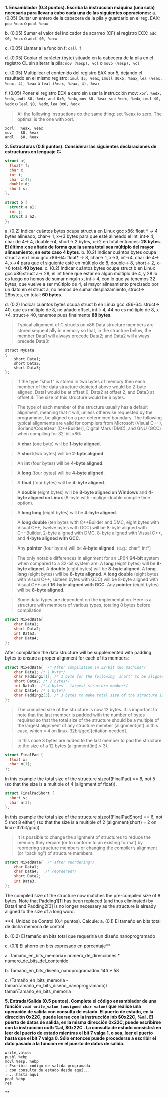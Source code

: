 **1. Ensamblador (0.3 puntos). Escriba la instrucción máquina (una sola)
necesaria para llevar a cabo cada una de las siguientes operaciones:**
a. (0.05) Quitar un entero de la cabecera de la pila y guardarlo en el reg. EAX:
`pop %eax` o `popl %eax`

b. (0.05) Sumar el valor del indicador de acarreo (CF) al registro ECX: `adc $0, %ecx` o `adcl $0, %ecx`

c. (0.05) Llamar a la función f: `call f`

d. (0.05) Copiar el carácter (byte) situado en la cabecera de la pila en el registro CL sin alterar la pila: `mov (%esp), %cl` o `movb (%esp), %cl`

e. (0.05) Multiplicar el contenido del registro EAX por 5, dejando el resultado
en el mismo registro: `imul $5, %eax`, `imull $0x5, %eax`, `lea (%eax, %eax, 4), %eax` o `leal (%eax, %eax, 4), %eax`

f. (0.05) Poner el registro EDX a cero sin usar la instrucción mov: `xorl %edx, %edx`, `andl $0, %edx`, `and 0x0, %edx`, `mov $0, %eax`, `sub %edx, %edx`, `imul $0, %edx` o `leal $0, %edx`, `lea 0x0, %edx`

>All the following instructions do the same thing: set %eax to zero. The optimal is the one with xorl.
~~~
xorl   %eax, %eax
mov    $0, %eax
andl   $0, %eax
~~~

**2. Estructuras (0.8 puntos). Considerar las siguientes declaraciones de
estructuras en lenguaje C:**
~~~c
struct a{
  float* f;
  char c;
  int i;
  char z[4];
  double d;
  short s;
};

struct b {
  struct a a1;
  int j;
  struct a a2;
};
~~~
a. (0.2) Indicar cuántos bytes ocupa struct a en Linux gcc x86:
float * -> 4 bytes alineado, char-> 1, x->3 bytes para que esté alineado el int, int-> 4, char de 4-> 4, double->4, short-> 2 bytes, x->2 en total entonces: **28 bytes**.
**El último x se añade de forma que la suma total sea múltiplo del mayor alineamiento, en este caso 4 bytes**.
b. (0.2) Indicar cuántos bytes ocupa struct a en Linux gcc x86-64:
float* -> 8, char-> 1, x->3, int->4, char de 4-> 4, x->4 para que el siguiente esté en múltiplo de 8, double-> 8, short-> 2, x->6 total: **40 bytes**.
c. (0.2) Indicar cuántos bytes ocupa struct b en Linux gcc x86:struct a-> 28, el int tiene que estar en algún múltiplo de 4, y 28 lo es luego no hemos de sumar ningún x, int-> 4, con lo que ya tenemos 32 bytes, que vuelve a ser múltiplo de 4, el mayor alineamiento precisado por un dato en el struct a, no hemos de sumar desplazamiento, struct-> 28bytes, en total: **60 bytes**.

d. (0.2) Indicar cuántos bytes ocupa struct b en Linux gcc x86-64: struct-> 40, que es múltiplo de 8, no añado offset, int-> 4, 44 no es múltiplo de 8, x->4, struct-> 40, tenemos pues finalmente **88 bytes**.

>Typical alignment of C structs on x86
Data structure members are stored sequentially in memory so that, in the structure below, the member Data1 will always precede Data2; and Data2 will always precede Data3:
~~~
struct MyData
{
    short Data1;
    short Data2;
    short Data3;
};
~~~

>If the type "short" is stored in two bytes of memory then each member of the data structure depicted above would be 2-byte aligned. Data1 would be at offset 0, Data2 at offset 2, and Data3 at offset 4. The size of this structure would be 6 bytes.

>The type of each member of the structure usually has a default alignment, meaning that it will, unless otherwise requested by the programmer, be aligned on a pre-determined boundary. The following typical alignments are valid for compilers from Microsoft (Visual C++), Borland/CodeGear (C++Builder), Digital Mars (DMC), and GNU (GCC) when compiling for 32-bit x86:

>A **char** (one byte) will be **1-byte aligned**.

>A **short**(two bytes) will be **2-byte aligned**.

>An **int** (four bytes) will be **4-byte aligned**.

>A **long** (four bytes) will be **4-byte aligned**.

>A **float** (four bytes) will be **4-byte aligned**.

>A **double** (eight bytes) will be **8-byte aligned on Windows** and **4-byte aligned on Linux** (8-byte with -malign-double compile time option).

>A **long long** (eight bytes) will be **4-byte aligned**.

>A **long double** (ten bytes with C++Builder and DMC, eight bytes with Visual C++, twelve bytes with GCC) will be 8-byte aligned with C++Builder, 2-byte aligned with DMC, 8-byte aligned with Visual C++, and **4-byte aligned with GCC**.

>Any **pointer** (four bytes) will be **4-byte aligned**. (e.g.: char*, int*)

>The only notable differences in alignment for an LP64 **64-bit** system when compared to a 32-bit system are:
    A **long** (eight bytes) will be **8-byte aligned**.
    A **double** (eight bytes) will be **8-byte aligned**.
    A **long long** (eight bytes) will be **8-byte aligned**.
    A **long double** (eight bytes with Visual C++, sixteen bytes with GCC) will be 8-byte aligned with Visual C++ and **16-byte aligned with GCC**.
    Any **pointer** (eight bytes) will be **8-byte aligned**.

>Some data types are dependent on the implementation.
Here is a structure with members of various types, totaling 8 bytes before compilation:
~~~c
struct MixedData{
    char Data1;
    short Data2;
    int Data3;
    char Data4;
};
~~~
After compilation the data structure will be supplemented with padding bytes to ensure a proper alignment for each of its members:
~~~c
struct MixedData{  /* After compilation in 32-bit x86 machine*/
    char Data1; /* 1 byte*/
    char Padding1[1]; /* 1 byte for the following 'short' to be aligned on a 2 byte boundary assuming that the address where structure begins is an even number*/
    short Data2; /* 2 bytes*/
    int Data3;  /* 4 bytes - largest structure member*/
    char Data4; /* 1 byte*/
    char Padding2[3]; /* 3 bytes to make total size of the structure 12 bytes*/
};
~~~

>The compiled size of the structure is now 12 bytes. It is important to note that the last member is padded with the number of bytes required so that the total size of the structure should be a multiple of the largest alignment of any structure member (alignment(int) in this case, which = 4 on linux-32bit/gcc)[citation needed].

>In this case 3 bytes are added to the last member to pad the structure to the size of a 12 bytes (alignment(int) × 3).
~~~c
struct FinalPad {
  float x;
  char n[1];
};
~~~
In this example the total size of the structure sizeof(FinalPad) == 8, not 5 (so that the size is a multiple of 4 (alignment of float)).
~~~c
struct FinalPadShort {
  short s;
  char n[3];
};
~~~
In this example the total size of the structure sizeof(FinalPadShort) == 6, not 5 (not 8 either) (so that the size is a multiple of 2 (alignment(short) = 2 on linux-32bit/gcc)).

>It is possible to change the alignment of structures to reduce the memory they require (or to conform to an existing format) by reordering structure members or changing the compiler’s alignment (or “packing”) of structure members.
~~~c
struct MixedData{  /* after reordering*/
    char Data1;
    char Data4;   /* reordered*/
    short Data2;
    int Data3;
};
~~~
The compiled size of the structure now matches the pre-compiled size of 8 bytes. Note that Padding1[1] has been replaced (and thus eliminated) by Data4 and Padding2[3] is no longer necessary as the structure is already aligned to the size of a long word.

**4. Unidad de Control (0.4 puntos).
Calcule:
a. (0.1) El tamaño en bits total de dicha memoria de control

b. (0.2) El tamaño en bits total que requeriría un diseño nanoprogramado

c. (0.1) El ahorro en bits expresado en porcentaje**

a. Tamaño_en_bits_memoria= número_de_direcciones * número_de_bits_del_contenido

b. Tamaño_en_bits_diseño_nanoprogramado= 14*3 + 5*8

c. (Tamaño_en_bits_memoria - tamañTamaño_en_bits_diseño_nanoprogramado)/ tamañTamaño_en_bits_memoria

**5. Entrada/Salida (0.5 puntos). Complete el código ensamblador de una función
`void write_value (unsigned char value)` que realice una operación de salida con consulta de estado. El puerto de estado, en la dirección 0x22C, puede leerse con la instrucción inb $0x22C, %al . El puerto de datos de salida, en la misma dirección 0x22C, puede escribirse con la instrucción outb %al, $0x22C . La consulta de estado consistirá en leer del puerto de estado mientras el bit 7 valga 1, o sea, leer el puerto hasta que el bit 7 valga 0. Sólo entonces puede procederse a escribir el dato pasado a la función en el puerto de datos de salida.**
~~~
write_value:
pushl %ebp
movl %esp, %ebp
; Escribir código de salida programada
; con consulta de estado desde aquí...
; ...hasta aquí
popl %ebp
ret
~~~
**















#
